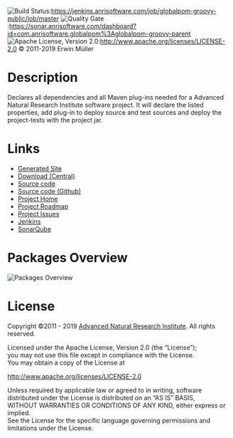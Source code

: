 ![Build Status](https://jenkins.anrisoftware.com/job/globalpom-groovy-public/job/master/badge/icon "Build Status"):https://jenkins.anrisoftware.com/job/globalpom-groovy-public/job/master
![Quality Gate](https://sonar.anrisoftware.com/api/project_badges/measure?project=com.anrisoftware.globalpom%3Aglobalpom-groovy-parent&metric=alert_status "Quality Gate"):https://sonar.anrisoftware.com/dashboard?id=com.anrisoftware.globalpom%3Aglobalpom-groovy-parent
![Apache License, Version 2.0](https://project.anrisoftware.com/attachments/download/217/apache2.0-small.gif "Apache License, Version 2.0"):http://www.apache.org/licenses/LICENSE-2.0
© 2011-2019 Erwin Müller

Description
===========

Declares all dependencies and all Maven plug-ins needed for a Advanced
Natural Research Institute software project. It will declare the listed
properties, add plug-in to deploy source and test sources and deploy the
project-tests with the project jar.

Links
=====

-   [Generated
    Site](https://javadoc.anrisoftware.com/com.anrisoftware.globalpom/globalpom-groovy-base/4.5.1/)
-   [Download
    (Central)](https://search.maven.org/artifact/com.anrisoftware.globalpom/globalpom-groovy-base/4.5.1/pom)
-   [Source
    code](https://gitea.anrisoftware.com/anrisoftware.com/globalpom-groovy.git)
-   [Source code (Github)](https://github.com/devent/globalpom-groovy)
-   [Project
    Home](https://project.anrisoftware.com/projects/globalpom-groovy)
-   [Project
    Roadmap](https://project.anrisoftware.com/projects/globalpom-groovy/roadmap)
-   [Project
    Issues](https://project.anrisoftware.com/projects/globalpom-groovy/issues)
-   [Jenkins](https://jenkins.anrisoftware.com/job/globalpom-groovy-public)
-   [SonarQube](https://sonar.anrisoftware.com/dashboard?id=com.anrisoftware.globalpom%3Aglobalpom-groovy-parent)

Packages Overview
=================

![Packages Overview](https://project.anrisoftware.com/attachments/download/447/packages.svg "Packages Overview")

License
=======

Copyright ©2011 - 2019 [Advanced Natural Research
Institute](https://anrisoftware.com/). All rights reserved.

Licensed under the Apache License, Version 2.0 (the “License”);\
you may not use this file except in compliance with the License.\
You may obtain a copy of the License at

http://www.apache.org/licenses/LICENSE-2.0

Unless required by applicable law or agreed to in writing, software\
distributed under the License is distributed on an “AS IS” BASIS,\
WITHOUT WARRANTIES OR CONDITIONS OF ANY KIND, either express or
implied.\
See the License for the specific language governing permissions and\
limitations under the License.

